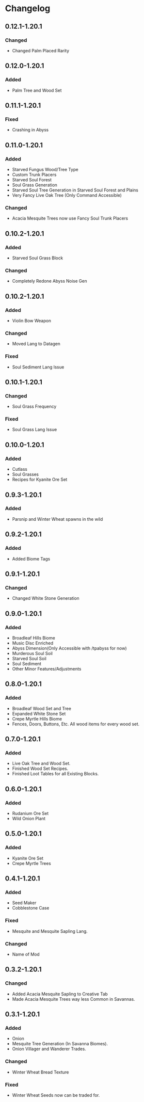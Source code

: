 # Changelog

## 0.12.1-1.20.1

### Changed

- Changed Palm Placed Rarity

## 0.12.0-1.20.1

### Added

- Palm Tree and Wood Set

## 0.11.1-1.20.1

### Fixed

 - Crashing in Abyss

## 0.11.0-1.20.1

### Added

- Starved Fungus Wood/Tree Type
- Custom Trunk Placers
- Starved Soul Forest
- Soul Grass Generation
- Starved Soul Tree Generation in Starved Soul Forest and Plains
- Very Fancy Live Oak Tree (Only Command Accessible)

### Changed

 - Acacia Mesquite Trees now use Fancy Soul Trunk Placers

## 0.10.2-1.20.1

### Added

- Starved Soul Grass Block

### Changed

- Completely Redone Abyss Noise Gen

## 0.10.2-1.20.1

### Added

- Violin Bow Weapon

### Changed

- Moved Lang to Datagen

### Fixed

- Soul Sediment Lang Issue

## 0.10.1-1.20.1

### Changed

- Soul Grass Frequency

### Fixed

- Soul Grass Lang Issue

## 0.10.0-1.20.1

### Added

- Cutlass
- Soul Grasses
- Recipes for Kyanite Ore Set

## 0.9.3-1.20.1

### Added

- Parsnip and Winter Wheat spawns in the wild

## 0.9.2-1.20.1

### Added

- Added Biome Tags

## 0.9.1-1.20.1

### Changed

- Changed White Stone Generation

## 0.9.0-1.20.1

### Added

- Broadleaf Hills Biome
- Music Disc Enriched
- Abyss Dimension(Only Accessible with /tpabyss for now)
- Murderous Soul Soil
- Starved Soul Soil
- Soul Sediment
- Other Minor Features/Adjustments

## 0.8.0-1.20.1

### Added

 - Broadleaf Wood Set and Tree
 - Expanded White Stone Set
 - Crepe Myrtle Hills Biome
 - Fences, Doors, Buttons, Etc. All wood items for every wood set.

## 0.7.0-1.20.1

### Added

- Live Oak Tree and Wood Set.
- Finished Wood Set Recipes.
- Finished Loot Tables for all Existing Blocks.

## 0.6.0-1.20.1

### Added

- Rudanium Ore Set
- Wild Onion Plant

## 0.5.0-1.20.1

### Added

- Kyanite Ore Set
- Crepe Myrtle Trees

## 0.4.1-1.20.1

### Added

- Seed Maker
- Cobblestone Case

### Fixed

- Mesquite and Mesquite Sapling Lang.

### Changed

- Name of Mod

## 0.3.2-1.20.1

### Changed

- Added Acacia Mesquite Sapling to Creative Tab
- Made Acacia Mesquite Trees way less Common in Savannas.

## 0.3.1-1.20.1

### Added

- Onion
- Mesquite Tree Generation (In Savanna Biomes).
- Onion Villager and Wanderer Trades.

### Changed

- Winter Wheat Bread Texture

### Fixed

- Winter Wheat Seeds now can be traded for.
